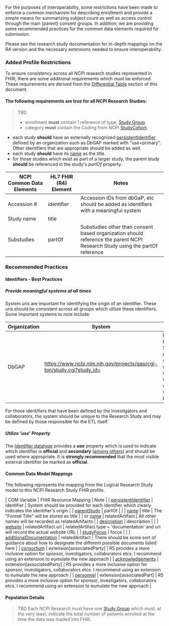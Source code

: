 For the purposes of interoperability, some restrictions have been made to enforce a common mechanism for describing enrollment and provide a simple means for summarizing subject count as well as access control through the main (parent) consent groups. In addition, we are providing some recommended practices for the common data elements required for submission. 

Please see the research study documentation for in-depth mappings on the R4 version and the necessary extensions needed to ensure interoperability. 

### Added Profile Restrictions
To ensure consistency across all NCPI research studies represented in FHIR, there are some additional requirements which must be enforced. These requirements are derived from the [Differential Table](#profile) section of this document. 

#### The following requirements are true for all NCPI Research Studies:
> TBD
> * enrollment **must** contain 1 reference of type, [Study Group](StructureDefinition-study-group.html).
> * category **must** contain the Coding from NCPI [StudyCohort](CodeSystem-ncpi.html).

* each study **should** have an externally recognized [persistentIdentifier](StructureDefinition-CommonDataModelResearchStudy-definitions.html#diff_CommonDataModelResearchStudy.persistentIdentifier) defined by an organization such as DbGAP marked with "use=primary". Other identifiers that are appropriate should be added as well.
* each study **should** have its [name](StructureDefinition-CommonDataModelResearchStudy-definitions.html#diff_CommonDataModelResearchStudy.name) as the title. 
* for those studies which exist as part of a larger study, the parent study **should** be referenced in the study's _partOf_ property. 

| NCPI Common Data Elements | HL7 FHIR (R4) Element | Notes |
| --- | --- | --- | 
| Accession # | identifier | Accession IDs from dbGaP, etc should be added as identifiers with a meaningful system |
| Study name | title | |
| Substudies | partOf | Substudies other than consent based organization should reference the parent NCPI Research Study using the partOf reference |

### Recommended Practices
#### Identifiers - Best Practices
##### Provide meaningful systems at all times
System uris are important for identifying the origin of an identifier. These uris should be consistent across all groups which utilize these identifiers. Some important systems to note include:

| Organization | System | Comment |
| ------------ | ------ | ------- |
| DbGAP | https://www.ncbi.nlm.nih.gov/projects/gap/cgi-bin/study.cgi?study_id= | For DbGAP Research Studies, this recommended system, when combined with the value would constitute a valid URL for the study. |

For those identifiers that have been defined by the investigators and collaborators, the system should be unique to the Research Study and may be defined by those responsible for the ETL itself. 

##### Utilize 'use' Property
The [Identifier datatype](https://hl7.org/fhir/datatypes.html#Identifier) provides a **use** property which is used to indicate which identifier is **official** and **secondary** [(among others)](https://hl7.org/fhir/valueset-identifier-use.html) and should be used where appropriate. It is **strongly recommended** that the most visible external identifier be marked as **official**.

#### Common Data Model Mappings
The following represents the mapping from the Logical Research Study model to this NCPI Research Study FHIR profile. 

| CDM Variable | FHIR Resource Mapping | Note |
| [persistentIdentifier](https://torstees.github.io/ncpi-fhir-ig-2/StructureDefinition-common-data-model-research-study-definitions.html#diff_common-data-model-research-study.persistentIdentifier) | identifier | System should be provided for each identifier which clearly indicates the identifier's origin |
| [parentStudy](https://torstees.github.io/ncpi-fhir-ig-2/StructureDefinition-common-data-model-research-study-definitions.html#diff_common-data-model-research-study.parentStudy) | partOf | |
| [name](https://torstees.github.io/ncpi-fhir-ig-2/StructureDefinition-common-data-model-research-study-definitions.html#diff_common-data-model-research-study.name) | title | The "Formal Title" will be stored as title |
| or [name](https://torstees.github.io/ncpi-fhir-ig-2/StructureDefinition-common-data-model-research-study-definitions.html#diff_common-data-model-research-study.name) | relatedArtifact | All other names will be recorded as relatedArtifacts |
| [description](https://torstees.github.io/ncpi-fhir-ig-2/StructureDefinition-common-data-model-research-study-definitions.html#diff_common-data-model-research-study.description) | description | |
| [website](https://torstees.github.io/ncpi-fhir-ig-2/StructureDefinition-common-data-model-research-study-definitions.html#diff_common-data-model-research-study.website) | relatedArtifact.url | relatedArtifact.type = 'documentation' and url will record the actual website URL |
| [studyFocus](https://torstees.github.io/ncpi-fhir-ig-2/StructureDefinition-common-data-model-research-study-definitions.html#diff_common-data-model-research-study.studyFocus) | focus | |
| [additionalDocumentation](https://torstees.github.io/ncpi-fhir-ig-2/StructureDefinition-common-data-model-research-study-definitions.html#diff_common-data-model-research-study.additionalDocumentation) | relatedArtifact | There should be some sort of guidance about how to designate the different possible documents listed here |
| [consortium](https://torstees.github.io/ncpi-fhir-ig-2/StructureDefinition-common-data-model-research-study-definitions.html#diff_common-data-model-research-study.consortium) | extension[associatedParty] | R5 provides a more inclusive option for sponsor, investigators, collaborators etcs. I recommend using an extension to eumulate the new approach |
| [acknowledgements](https://torstees.github.io/ncpi-fhir-ig-2/StructureDefinition-common-data-model-research-study-definitions.html#diff_common-data-model-research-study.acknowledgements) | extension[associatedParty] | R5 provides a more inclusive option for sponsor, investigators, collaborators etcs. I recommend using an extension to eumulate the new approach |
| [personnel](https://torstees.github.io/ncpi-fhir-ig-2/StructureDefinition-common-data-model-research-study-definitions.html#diff_common-data-model-research-study.personnel) | extension[associatedPart] | R5 provides a more inclusive option for sponsor, investigators, collaborators etcs. I recommend using an extension to eumulate the new approach |


#### Population Details
> TBD
> Each NCPI Research must have one [Study Group](StructureDefinition-study-group.html) which must, at the very least, indicate the total number of patients enrolled at the time the data was loaded into FHIR. 
